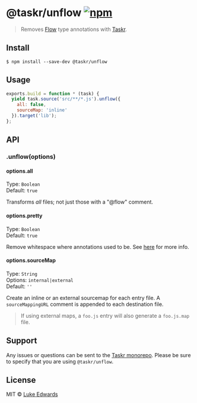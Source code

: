 # @taskr/unflow [![npm](https://img.shields.io/npm/v/@taskr/unflow.svg)](https://npmjs.org/package/@taskr/unflow)

> Removes [Flow](https://flow.org/) type annotations with [Taskr](https://github.com/lukeed/taskr).

## Install

```
$ npm install --save-dev @taskr/unflow
```

## Usage

```js
exports.build = function * (task) {
  yield task.source('src/**/*.js').unflow({
    all: false,
    sourceMap: 'inline'
  }).target('lib');
};
```

## API

### .unflow(options)

#### options.all

Type: `Boolean`<br>
Default: `true`

Transforms _all_ files; not just those with a "@flow" comment.

#### options.pretty

Type: `Boolean`<br>
Default: `true`

Remove whitespace where annotations used to be. See [here](https://github.com/flowtype/flow-remove-types#pretty-transform) for more info.

#### options.sourceMap

Type: `String`<br>
Options: `internal|external`<br>
Default: `''`

Create an inline or an external sourcemap for each entry file. A `sourceMappingURL` comment is appended to each destination file.

> If using external maps, a `foo.js` entry will also generate a `foo.js.map` file.

## Support

Any issues or questions can be sent to the [Taskr monorepo](https://github.com/lukeed/taskr/issues/new). Please be sure to specify that you are using `@taskr/unflow`.

## License

MIT © [Luke Edwards](https://lukeed.com)
